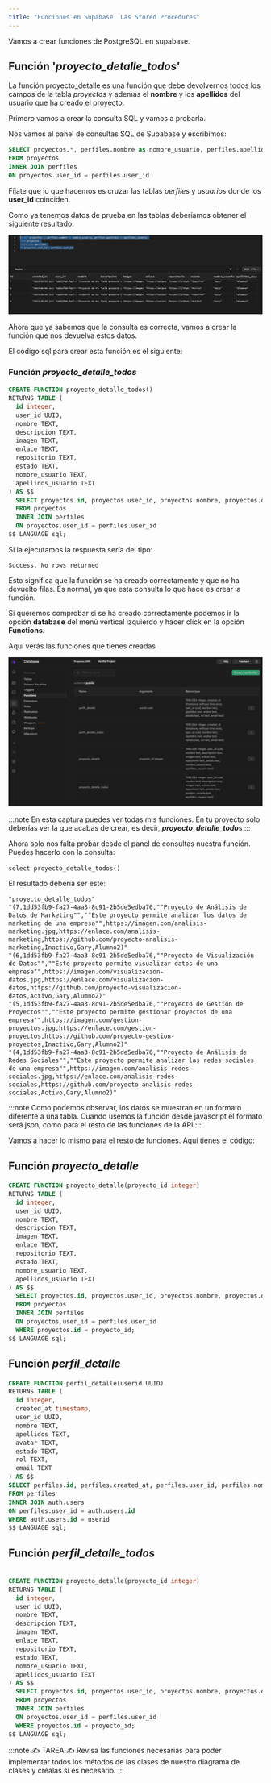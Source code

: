 ```yaml
---
title: "Funciones en Supabase. Las Stored Procedures"
---
```


Vamos a crear funciones de PostgreSQL en supabase. 
## Función '*proyecto_detalle_todos*'
La función proyecto_detalle es una función que debe devolvernos todos los campos de la tabla *proyectos* y además el **nombre** y los **apellidos** del usuario que ha creado el proyecto.

Primero vamos a crear la consulta SQL y vamos a probarla.

Nos vamos al panel de consultas SQL de Supabase y escribimos:

```sql
SELECT proyectos.*, perfiles.nombre as nombre_usuario, perfiles.apellidos as apellidos_usuario 
FROM proyectos 
INNER JOIN perfiles 
ON proyectos.user_id = perfiles.user_id 
```
Fíjate que lo que hacemos es cruzar las tablas *perfiles* y *usuarios* donde los **user_id** coinciden.

Como ya tenemos datos de prueba en las tablas deberíamos obtener el siguiente resultado:

![consulta proyecto_detalle](/imagenes/v1/bd/consulta1.png)

Ahora que ya sabemos que la consulta es correcta, vamos a crear la función que nos devuelva estos datos. 

El código sql para crear esta función es el siguiente:

### Función *proyecto_detalle_todos*
```sql
CREATE FUNCTION proyecto_detalle_todos()
RETURNS TABLE (
  id integer,
  user_id UUID,
  nombre TEXT,
  descripcion TEXT,
  imagen TEXT,
  enlace TEXT,
  repositorio TEXT,
  estado TEXT,
  nombre_usuario TEXT,
  apellidos_usuario TEXT
) AS $$
  SELECT proyectos.id, proyectos.user_id, proyectos.nombre, proyectos.descripcion, proyectos.imagen, proyectos.enlace, proyectos.repositorio, proyectos.estado, perfiles.nombre AS nombre_usuario, perfiles.apellidos AS apellidos_usuario
  FROM proyectos 
  INNER JOIN perfiles 
  ON proyectos.user_id = perfiles.user_id 
$$ LANGUAGE sql;
```
Si la ejecutamos la respuesta sería del tipo: 

```
Success. No rows returned
```
Esto significa que la función se ha creado correctamente y que no ha devuelto filas. Es normal, ya que esta consulta lo que hace es crear la función.

Si queremos comprobar si se ha creado correctamente podemos ir la opción **database** del menú vertical izquierdo y hacer click en la opción **Functions**.

Aquí verás las funciones que tienes creadas

![funciones](/imagenes/v1/bd/functions.png)

:::note
En esta captura puedes ver todas mis funciones. En tu proyecto solo deberías ver la que acabas de crear, es decir, ***proyecto_detalle_todo***s
:::

Ahora solo nos falta probar desde el panel de consultas nuestra función. Puedes hacerlo con la consulta:

```select proyecto_detalle_todos()```

El resultado debería ser este:

```
"proyecto_detalle_todos"
"(7,1dd53fb9-fa27-4aa3-8c91-2b5de5edba76,""Proyecto de Análisis de Datos de Marketing"",""Este proyecto permite analizar los datos de marketing de una empresa"",https://imagen.com/analisis-marketing.jpg,https://enlace.com/analisis-marketing,https://github.com/proyecto-analisis-marketing,Inactivo,Gary,Alumno2)"
"(6,1dd53fb9-fa27-4aa3-8c91-2b5de5edba76,""Proyecto de Visualización de Datos"",""Este proyecto permite visualizar datos de una empresa"",https://imagen.com/visualizacion-datos.jpg,https://enlace.com/visualizacion-datos,https://github.com/proyecto-visualizacion-datos,Activo,Gary,Alumno2)"
"(5,1dd53fb9-fa27-4aa3-8c91-2b5de5edba76,""Proyecto de Gestión de Proyectos"",""Este proyecto permite gestionar proyectos de una empresa"",https://imagen.com/gestion-proyectos.jpg,https://enlace.com/gestion-proyectos,https://github.com/proyecto-gestion-proyectos,Inactivo,Gary,Alumno2)"
"(4,1dd53fb9-fa27-4aa3-8c91-2b5de5edba76,""Proyecto de Análisis de Redes Sociales"",""Este proyecto permite analizar las redes sociales de una empresa"",https://imagen.com/analisis-redes-sociales.jpg,https://enlace.com/analisis-redes-sociales,https://github.com/proyecto-analisis-redes-sociales,Activo,Gary,Alumno2)"
```


:::note
Como podemos observar, los datos se muestran en un formato diferente a una tabla. Cuando usemos la función desde javascript el formato será json, como para el resto de las funciones de la API
:::

Vamos a hacer lo mismo para el resto de funciones. Aquí tienes el código:

## Función *proyecto_detalle*
```sql title="función proyecto_detalle"
CREATE FUNCTION proyecto_detalle(proyecto_id integer)
RETURNS TABLE (
  id integer,
  user_id UUID,
  nombre TEXT,
  descripcion TEXT,
  imagen TEXT,
  enlace TEXT,
  repositorio TEXT,
  estado TEXT,
  nombre_usuario TEXT,
  apellidos_usuario TEXT
) AS $$
  SELECT proyectos.id, proyectos.user_id, proyectos.nombre, proyectos.descripcion, proyectos.imagen, proyectos.enlace, proyectos.repositorio, proyectos.estado, perfiles.nombre AS nombre_usuario, perfiles.apellidos AS apellidos_usuario
  FROM proyectos 
  INNER JOIN perfiles 
  ON proyectos.user_id = perfiles.user_id 
  WHERE proyectos.id = proyecto_id;
$$ LANGUAGE sql;

```

## Función *perfil_detalle*

```sql title="Función perfil_detalle"
CREATE FUNCTION perfil_detalle(userid UUID)
RETURNS TABLE (
  id integer,
  created_at timestamp,
  user_id UUID,
  nombre TEXT,
  apellidos TEXT,
  avatar TEXT,
  estado TEXT,
  rol TEXT,
  email TEXT
) AS $$
SELECT perfiles.id, perfiles.created_at, perfiles.user_id, perfiles.nombre, perfiles.apellidos, perfiles.avatar, perfiles.estado, perfiles.rol, auth.users.email
FROM perfiles 
INNER JOIN auth.users 
ON perfiles.user_id = auth.users.id 
WHERE auth.users.id = userid
$$ LANGUAGE sql;
```


## Función *perfil_detalle_todos*
```sql title="función perfil_detalle_todos"

CREATE FUNCTION proyecto_detalle(proyecto_id integer)
RETURNS TABLE (
  id integer,
  user_id UUID,
  nombre TEXT,
  descripcion TEXT,
  imagen TEXT,
  enlace TEXT,
  repositorio TEXT,
  estado TEXT,
  nombre_usuario TEXT,
  apellidos_usuario TEXT
) AS $$
  SELECT proyectos.id, proyectos.user_id, proyectos.nombre, proyectos.descripcion, proyectos.imagen, proyectos.enlace, proyectos.repositorio, proyectos.estado, perfiles.nombre AS nombre_usuario, perfiles.apellidos AS apellidos_usuario
  FROM proyectos 
  INNER JOIN perfiles 
  ON proyectos.user_id = perfiles.user_id 
  WHERE proyectos.id = proyecto_id;
$$ LANGUAGE sql;

```
:::note ✍ TAREA ✍
Revisa las funciones necesarias para poder implementar todos los métodos de las clases de nuestro diagrama de clases y créalas si es necesario.
:::







